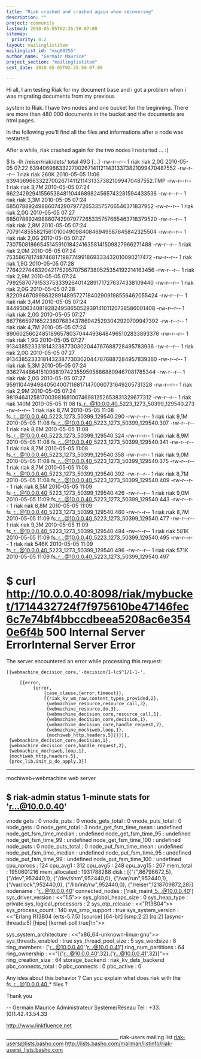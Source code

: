 ```yaml
---
title: "Riak crashed and crashed again when recovering"
description: ""
project: community
lastmod: 2010-05-05T02:35:50-07:00
sitemap:
  priority: 0.2
layout: mailinglistitem
mailinglist_id: "msg00255"
author_name: "Germain Maurice"
project_section: "mailinglistitem"
sent_date: 2010-05-05T02:35:50-07:00

---
```




Hi all,
I am testing Riak for my document base and i got a problem when i was 
migrating documents from my previous

system to Riak.
I have two nodes and one bucket for the beginning.
There are more than 480 000 documents in the bucket and the documents 
are html pages.


In the following you'll find all the files and informations after a node 
was restarted.

After a while, riak crashed again for the two nodes I restarted ... :(

$ ls -lh /reiser/riak/dets/
total 49G
[...]
-rw-r--r-- 1 riak riak 2,0G 2010-05-05 07:22 
639406966332270026714112114313373821099470487552
-rw-r--r-- 1 riak riak 260K 2010-05-05 11:06 
639406966332270026714112114313373821099470487552.TMP
-rw-r--r-- 1 riak riak 3,7M 2010-05-05 07:24 
662242929415565384811044689824565743281594433536
-rw-r--r-- 1 riak riak 3,3M 2010-05-05 07:24 
68507889249886074290797726533575766546371837952
-rw-r--r-- 1 riak riak 2,0G 2010-05-05 07:27 
685078892498860742907977265335757665463718379520
-rw-r--r-- 1 riak riak 2,8M 2010-05-05 07:24 
707914855582156101004909840846949587645842325504
-rw-r--r-- 1 riak riak 2,0G 2010-05-05 07:27 
730750818665451459101842416358141509827966271488
-rw-r--r-- 1 riak riak 2,0M 2010-05-05 07:24 
753586781748746817198774991869333432010090217472
-rw-r--r-- 1 riak riak 1,9G 2010-05-05 07:28 
776422744832042175295707567380525354192214163456
-rw-r--r-- 1 riak riak 2,9M 2010-05-05 07:24 
799258707915337533392640142891717276374338109440
-rw-r--r-- 1 riak riak 2,0G 2010-05-05 07:28 
822094670998632891489572718402909198556462055424
-rw-r--r-- 1 riak riak 3,4M 2010-05-05 07:24 
844930634081928249586505293914101120738586001408
-rw-r--r-- 1 riak riak 2,0G 2010-05-05 07:27 
867766597165223607683437869425293042920709947392
-rw-r--r-- 1 riak riak 4,7M 2010-05-05 07:24 
890602560248518965780370444936484965102833893376
-rw-r--r-- 1 riak riak 1,9G 2010-05-05 07:27 
91343852333181432387730302044767688728495783936
-rw-r--r-- 1 riak riak 2,0G 2010-05-05 07:27 
913438523331814323877303020447676887284957839360
-rw-r--r-- 1 riak riak 5,3M 2010-05-05 07:24 
936274486415109681974235595958868809467081785344
-rw-r--r-- 1 riak riak 2,0G 2010-05-05 07:27 
959110449498405040071168171470060731649205731328
-rw-r--r-- 1 riak riak 2,9M 2010-05-05 07:24 
981946412581700398168100746981252653831329677312
-rw-r--r-- 1 riak riak 140M 2010-05-05 11:08 
fs\_r...@10.0.0.40\_5223\_1273\_50399\_129540.273
-rw-r--r-- 1 riak riak 8,7M 2010-05-05 11:08 
fs\_r...@10.0.0.40\_5223\_1273\_50399\_129540.290
-rw-r--r-- 1 riak riak 9,1M 2010-05-05 11:08 
fs\_r...@10.0.0.40\_5223\_1273\_50399\_129540.307
-rw-r--r-- 1 riak riak 8,6M 2010-05-05 11:08 
fs\_r...@10.0.0.40\_5223\_1273\_50399\_129540.324
-rw-r--r-- 1 riak riak 8,9M 2010-05-05 11:08 
fs\_r...@10.0.0.40\_5223\_1273\_50399\_129540.341
-rw-r--r-- 1 riak riak 8,7M 2010-05-05 11:08 
fs\_r...@10.0.0.40\_5223\_1273\_50399\_129540.358
-rw-r--r-- 1 riak riak 9,0M 2010-05-05 11:08 
fs\_r...@10.0.0.40\_5223\_1273\_50399\_129540.375
-rw-r--r-- 1 riak riak 8,7M 2010-05-05 11:08 
fs\_r...@10.0.0.40\_5223\_1273\_50399\_129540.392
-rw-r--r-- 1 riak riak 8,7M 2010-05-05 11:08 
fs\_r...@10.0.0.40\_5223\_1273\_50399\_129540.409
-rw-r--r-- 1 riak riak 8,5M 2010-05-05 11:09 
fs\_r...@10.0.0.40\_5223\_1273\_50399\_129540.426
-rw-r--r-- 1 riak riak 9,0M 2010-05-05 11:09 
fs\_r...@10.0.0.40\_5223\_1273\_50399\_129540.443
-rw-r--r-- 1 riak riak 8,8M 2010-05-05 11:09 
fs\_r...@10.0.0.40\_5223\_1273\_50399\_129540.460
-rw-r--r-- 1 riak riak 8,7M 2010-05-05 11:09 
fs\_r...@10.0.0.40\_5223\_1273\_50399\_129540.477
-rw-r--r-- 1 riak riak 9,3M 2010-05-05 11:09 
fs\_r...@10.0.0.40\_5223\_1273\_50399\_129540.494
-rw-r--r-- 1 riak riak 581K 2010-05-05 11:09 
fs\_r...@10.0.0.40\_5223\_1273\_50399\_129540.495
-rw-r--r-- 1 riak riak 546K 2010-05-05 11:09 
fs\_r...@10.0.0.40\_5223\_1273\_50399\_129540.496
-rw-r--r-- 1 riak riak 571K 2010-05-05 11:09 
fs\_r...@10.0.0.40\_5223\_1273\_50399\_129540.497





$ curl 
http://10.0.0.40:8098/riak/mybucket/1714432724f7f975610be47146fec6c7e74bf4bbccdbeea5208ac6e3540e6f4b
500 Internal Server 
ErrorInternal Server Error
=====================

The server 
encountered an error while processing this 
request:  

```
[{webmachine_decision_core,'-decision/1-lc$^1/1-1-',

     [{error,
          {error,
              {case_clause,{error,timeout}},
              [{riak_kv_wm_raw,content_types_provided,2},
               {webmachine_resource,resource_call,3},
               {webmachine_resource,do,3},
               {webmachine_decision_core,resource_call,1},
               {webmachine_decision_core,decision,1},
               {webmachine_decision_core,handle_request,2},
               {webmachine_mochiweb,loop,1},
               {mochiweb_http,headers,5}]}}]},
 {webmachine_decision_core,decision,1},
 {webmachine_decision_core,handle_request,2},
 {webmachine_mochiweb,loop,1},
 {mochiweb_http,headers,5},
 {proc_lib,init_p_do_apply,3}]
```


---

mochiweb+webmachine 
web server





$ riak-admin status
1-minute stats for 'r...@10.0.0.40'
-------------------------------------------
vnode gets : 0
vnode\_puts : 0
vnode\_gets\_total : 0
vnode\_puts\_total : 0
node\_gets : 0
node\_gets\_total : 3
node\_get\_fsm\_time\_mean : undefined
node\_get\_fsm\_time\_median : undefined
node\_get\_fsm\_time\_95 : undefined
node\_get\_fsm\_time\_99 : undefined
node\_get\_fsm\_time\_100 : undefined
node\_puts : 0
node\_puts\_total : 0
node\_put\_fsm\_time\_mean : undefined
node\_put\_fsm\_time\_median : undefined
node\_put\_fsm\_time\_95 : undefined
node\_put\_fsm\_time\_99 : undefined
node\_put\_fsm\_time\_100 : undefined
cpu\_nprocs : 124
cpu\_avg1 : 312
cpu\_avg5 : 248
cpu\_avg15 : 207
mem\_total : 1950601216
mem\_allocated : 1931788288
disk : [{"/",86796672,5},
 {"/dev",952440,1},
 {"/dev/shm",952440,0},
 {"/var/run",952440,1},
 {"/var/lock",952440,0},
 {"/lib/init/rw",952440,0},
 {"/reiser",1218709872,28}]
nodename : 'r...@10.0.0.40'
connected\_nodes : ['riak\_maint\_5...@10.0.0.40']
sys\_driver\_version : <<"1.5">>
sys\_global\_heaps\_size : 0
sys\_heap\_type : private
sys\_logical\_processors : 2
sys\_otp\_release : <<"R13B04">>
sys\_process\_count : 140
sys\_smp\_support : true
sys\_system\_version : <<"Erlang R13B04 (erts-5.7.5) [source] [64-bit] 
[smp:2:2] [rq:2] [async-threads:5] [hipe] [kernel-poll:true]\n">>

sys\_system\_architecture : <<"x86\_64-unknown-linux-gnu">>
sys\_threads\_enabled : true
sys\_thread\_pool\_size : 5
sys\_wordsize : 8
ring\_members : ['r...@10.0.0.40','r...@10.0.0.41']
ring\_num\_partitions : 64
ring\_ownership : <<"[{'r...@10.0.0.40',32},{'r...@10.0.0.41',32}]">>
ring\_creation\_size : 64
storage\_backend : riak\_kv\_dets\_backend
pbc\_connects\_total : 0
pbc\_connects : 0
pbc\_active : 0

Any idea about this behavior ?
Can you explain what does riak with the fs\_r...@10.0.0.40\_\* files ?


Thank you

--
Germain Maurice
Administrateur Système/Réseau
Tel : +33.(0)1.42.43.54.33

http://www.linkfluence.net


\_\_\_\_\_\_\_\_\_\_\_\_\_\_\_\_\_\_\_\_\_\_\_\_\_\_\_\_\_\_\_\_\_\_\_\_\_\_\_\_\_\_\_\_\_\_\_
riak-users mailing list
riak-users@lists.basho.com
http://lists.basho.com/mailman/listinfo/riak-users\_lists.basho.com

